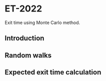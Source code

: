 # ET-2022
Exit time using Monte Carlo method. 

## Introduction


## Random walks 


## Expected exit time calculation
